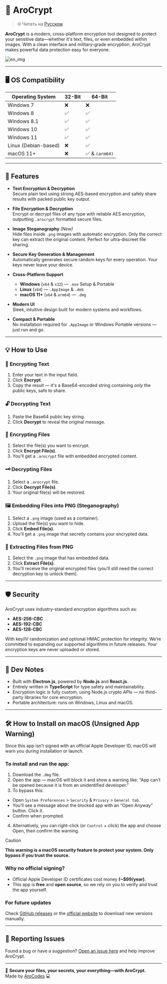 # 🔐 AroCrypt

> 🌐 Читать на [Русском](README.ru.md)

**AroCrypt** is a modern, cross-platform encryption tool designed to protect your sensitive data—whether it's text, files, or even embedded within images. With a clean interface and military-grade encryption, AroCrypt makes powerful data protection easy for everyone.

![en_img](https://github.com/user-attachments/assets/4df4dd31-ce1a-4091-b83c-3988eef6812d)

---

## 🖥️ OS Compatibility

| Operating System     | 32-Bit | 64-Bit         |
| -------------------- | ------ | -------------- |
| Windows 7            | ❌     | ❌             |
| Windows 8            | ✅     | ✅             |
| Windows 8.1          | ✅     | ✅             |
| Windows 10           | ✅     | ✅             |
| Windows 11           | ✅     | ✅             |
| Linux (Debian-based) | ❌     | ✅             |
| macOS 11+            | ❌     | ✅ & `(arm64)` |

---

## 🚀 Features

- **Text Encryption & Decryption**  
  Secure plain text using strong AES-based encryption and safely share results with packed public key output.

- **File Encryption & Decryption**  
  Encrypt or decrypt files of any type with reliable AES encryption, outputting `.arocrypt` formatted secure files.

- **Image Steganography** _(New)_  
  Hide files inside `.png` images with automatic encryption. Only the correct key can extract the original content. Perfect for ultra-discreet file sharing.

- **Secure Key Generation & Management**  
  Automatically generates secure random keys for every operation. Your keys never leave your device.

- **Cross-Platform Support**

  - **Windows** (`x64` & `x32`) — `.exe` Setup & Portable
  - **Linux** (`x64`) — `.AppImage` & `.deb`
  - **macOS 11+** (`x64` & `arm64`) — `.dmg`

- **Modern UI**  
  Sleek, intuitive design built for modern systems and workflows.

- **Compact & Portable**  
  No installation required for `.AppImage` or Windows Portable versions — just run and go.

---

## 💡 How to Use

### 🔏 Encrypting Text

1. Enter your text in the input field.
2. Click **Encrypt**.
3. Copy the result — it's a Base64-encoded string containing _only_ the public keys, safe to share.

### 🔓 Decrypting Text

1. Paste the Base64 public key string.
2. Click **Decrypt** to reveal the original message.

### 📁 Encrypting Files

1. Select the file(s) you want to encrypt.
2. Click **Encrypt File(s)**.
3. You'll get a `.arocrypt` file with embedded encrypted content.

### 🗝️ Decrypting Files

1. Select a `.arocrypt` file.
2. Click **Decrypt File(s)**.
3. Your original file(s) will be restored.

### 🖼️ Embedding Files into PNG (Steganography)

1. Select a `.png` image (used as a container).
2. Upload the file(s) you want to hide.
3. Click **Embed File(s)**.
4. You’ll get a `.png` image that secretly contains your encrypted data.

### 🧩 Extracting Files from PNG

1. Select the `.png` image that has embedded data.
2. Click **Extract File(s)**.
3. You'll receive the original encrypted files (you’ll still need the correct decryption key to unlock them).

---

## 🛡️ Security

AroCrypt uses industry-standard encryption algorithms such as:

- **AES-256-CBC**
- **AES-192-CBC**
- **AES-128-CBC**

With key/IV randomization and optional HMAC protection for integrity. We’re committed to expanding our supported algorithms in future releases. Your encryption keys are never uploaded or stored.

---

## 🧪 Dev Notes

- Built with **Electron.js**, powered by **Node.js** and **React.js**.
- Entirely written in **TypeScript** for type safety and maintainability.
- Encryption logic is fully custom, using Node.js crypto APIs — no third-party libraries for core encryption.
- Portable architecture: runs on Windows, Linux and macOS.

---

## 🛠️ How to Install on macOS (Unsigned App Warning)

Since this app isn’t signed with an official Apple Developer ID, macOS will warn you during installation or launch.

### To install and run the app:

1. Download the `.dmg` file.
2. Open the app — macOS will block it and show a warning like:
   “App can’t be opened because it is from an unidentified developer.”
3. To bypass this:

- Open `System Preferences` > `Security` & `Privacy` > `General tab`.
- You’ll see a message about the blocked app with an “Open Anyway” button. Click it.
- Confirm when prompted.

4. Alternatively, you can right-click (or `Control` + click) the app and choose Open, then confirm the warning.

> [!CAUTION]
> **This warning is a macOS security feature to protect your system. Only bypass if you trust the source.**

### Why no official signing?

- Official Apple Developer ID certificates cost money **(~$99/year)**.
- This app is **free** and **open source**, so we rely on you to verify and trust the app yourself.

### For future updates

Check [GitHub releases](https://github.com/OfficialAroCodes/arocrypt/releases/latest) or the [official website](https://arocrypt.vercel.app/download) to download new versions manually.

---

## 🐛 Reporting Issues

Found a bug or have a suggestion? [Open an issue here](https://github.com/OfficialAroCodes/AroCrypt/issues) and help improve AroCrypt.

---

🔐 **Secure your files, your secrets, your everything—with AroCrypt.**  
Made by [AroCodes](https://github.com/OfficialAroCodes) 💻
